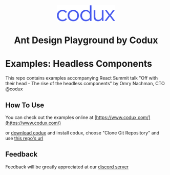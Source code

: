 <div align="center">  
    <img height="50"src="./src/assets/codux.svg"/>  
    <h1 >Ant Design Playground by Codux</h1>
</div>

# Examples: Headless Components

This repo contains examples accompanying React Summit talk "Off with their head - The rise of the headless components" by Omry Nachman, CTO @codux

## How To Use

You can check out the examples online at [https://www.codux.com/](https://www.codux.com/)

or [download codux](https://www.codux.com/download) and install codux, choose "Clone Git Repository" and use [this repo's url](https://github.com/codux-demos/headless.git)

## Feedback

Feedback will be greatly appreciated at our [discord server](https://discord.com/channels/1047628695675863150/1047629266227044483)
